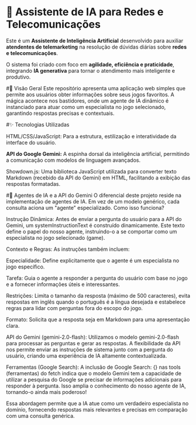 # 🤖 Assistente de IA para Redes e Telecomunicações

Este é um **Assistente de Inteligência Artificial** desenvolvido para auxiliar **atendentes de telemarketing** na resolução de dúvidas diárias sobre **redes e telecomunicações**.  

O sistema foi criado com foco em **agilidade, eficiência e praticidade**, integrando **IA generativa** para tornar o atendimento mais inteligente e produtivo.  

#🌟 Visão Geral
Este repositório apresenta uma aplicação web simples que permite aos usuários obter informações sobre seus jogos favoritos. A mágica acontece nos bastidores, onde um agente de IA dinâmico é instanciado para atuar como um especialista no jogo selecionado, garantindo respostas precisas e contextuais.

#✨ Tecnologias Utilizadas

HTML/CSS/JavaScript: Para a estrutura, estilização e interatividade da interface do usuário.

**API do Google Gemini:** A espinha dorsal da inteligência artificial, permitindo a comunicação com modelos de linguagem avançados.

Showdown.js: Uma biblioteca JavaScript utilizada para converter texto Markdown (recebido da API do Gemini) em HTML, facilitando a exibição das respostas formatadas.

#🧠 Agentes de IA e a API do Gemini
O diferencial deste projeto reside na implementação de agentes de IA. Em vez de um modelo genérico, cada consulta aciona um "agente" especializado. Como isso funciona?

Instrução Dinâmica: Antes de enviar a pergunta do usuário para a API do Gemini, um systemInstructionText é construído dinamicamente. Este texto define o papel do nosso agente, instruindo-o a se comportar como um especialista no jogo selecionado (game).

Contexto e Regras: As instruções também incluem:

Especialidade: Define explicitamente que o agente é um especialista no jogo específico.

Tarefa: Guia o agente a responder a pergunta do usuário com base no jogo e a fornecer informações úteis e interessantes.

Restrições: Limita o tamanho da resposta (máximo de 500 caracteres), evita respostas em inglês quando o português é a língua desejada e estabelece regras para lidar com perguntas fora do escopo do jogo.

Formato: Solicita que a resposta seja em Markdown para uma apresentação clara.

API do Gemini (gemini-2.0-flash): Utilizamos o modelo gemini-2.0-flash para processar as perguntas e gerar as respostas. A flexibilidade da API nos permite enviar as instruções de sistema junto com a pergunta do usuário, criando uma experiência de IA altamente contextualizada.

Ferramentas (Google Search): A inclusão de Google Search: {} nas tools (ferramentas) do fetch indica que o modelo Gemini tem a capacidade de utilizar a pesquisa do Google se precisar de informações adicionais para responder à pergunta. Isso amplia o conhecimento do nosso agente de IA, tornando-o ainda mais poderoso!

Essa abordagem permite que a IA atue como um verdadeiro especialista no domínio, fornecendo respostas mais relevantes e precisas em comparação com uma consulta genérica.

